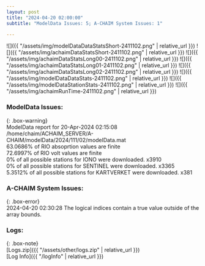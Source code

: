 ```yaml
---
layout: post
title: "2024-04-20 02:00:00"
subtitle: "ModelData Issues: 5; A-CHAIM System Issues: 1"

---
```


![]({{ "/assets/img/modelDataDataStatsShort-2411102.png" | relative_url }})
![]({{ "/assets/img/achaimDataStatsShort-2411102.png" | relative_url }})
![]({{ "/assets/img/achaimDataStatsLong00-2411102.png" | relative_url }})
![]({{ "/assets/img/achaimDataStatsLong01-2411102.png" | relative_url }})
![]({{ "/assets/img/achaimDataStatsLong02-2411102.png" | relative_url }})
![]({{ "/assets/img/modelDataDataStats-2411102.png" | relative_url }})
![]({{ "/assets/img/modelDataStationStats-2411102.png" | relative_url }})
![]({{ "/assets/img/achaimRunTime-2411102.png" | relative_url }})


### ModelData Issues:  
  
{: .box-warning}  
 ModelData report for 20-Apr-2024 02:15:08   
 /home/chaim/ACHAIM_SERVER/A-CHAIM/modelData/2024/111/02/modelData.mat   
 63.0686% of RIO absoprtion values are finite   
 72.6997% of RIO volt values are finite   
 0% of all possible stations for IONO were downloaded. x3910   
 0% of all possible stations for SENTINEL were downloaded. x3365   
 5.3512% of all possible stations for KARTVERKET were downloaded. x381   
  
### A-CHAIM System Issues:  
  
{: .box-error}  
2024-04-20 02:30:28 The logical indices contain a true value outside of the array bounds.  

### Logs:  
  
{: .box-note}  
[Logs.zip]({{ "/assets/other/logs.zip" | relative_url }})  
[Log Info]({{ "/logInfo" | relative_url }})  
